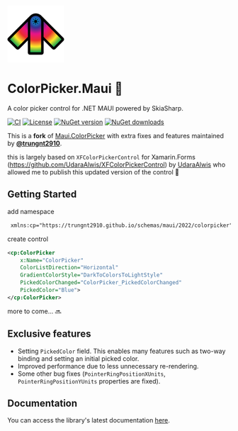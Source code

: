 ![ColorPicker.Maui icon](https://raw.githubusercontent.com/trungnt2910/ColorPicker.Maui/master/Art/icon-transparent-128px.png)

# ColorPicker.Maui 🎨
A color picker control for .NET MAUI powered by SkiaSharp.

[![CI](https://github.com/trungnt2910/ColorPicker.Maui/actions/workflows/ci.yml/badge.svg)](https://github.com/trungnt2910/ColorPicker.Maui/actions/workflows/ci.yml)
[![License](https://img.shields.io/github/license/trungnt2910/ColorPicker.Maui)](LICENSE.md)
[![NuGet version](https://img.shields.io/nuget/vpre/ColorPicker.Maui)](https://www.nuget.org/packages/ColorPicker.Maui)
[![NuGet downloads](https://img.shields.io/nuget/dt/ColorPicker.Maui)](https://www.nuget.org/packages/ColorPicker.Maui)

This is a **fork** of [Maui.ColorPicker](https://github.com/nor0x/Maui.ColorPicker) with extra fixes and features maintained by **[@trungnt2910](https://github.com/trungnt2910)**.

this is largely based on `XFColorPickerControl` for Xamarin.Forms (https://github.com/UdaraAlwis/XFColorPickerControl) by [UdaraAlwis](https://github.com/UdaraAlwis) who allowed me to publish this updated version of the control 🙌

## Getting Started
add namespace
```xml
 xmlns:cp="https://trungnt2910.github.io/schemas/maui/2022/colorpicker"
```
create control
```xml
<cp:ColorPicker
    x:Name="ColorPicker"
    ColorListDirection="Horizontal"
    GradientColorStyle="DarkToColorsToLightStyle"
    PickedColorChanged="ColorPicker_PickedColorChanged"
    PickedColor="Blue">
</cp:ColorPicker>
```

more to come...  🔜

## Exclusive features
- Setting `PickedColor` field. This enables many features such as two-way binding and setting an initial picked color.
- Improved performance due to less unnecessary re-rendering.
- Some other bug fixes (`PointerRingPositionXUnits`, `PointerRingPositionYUnits` properties are fixed).

## Documentation
You can access the library's latest documentation [here](https://trungnt2910.github.io/ColorPicker.Maui/).
